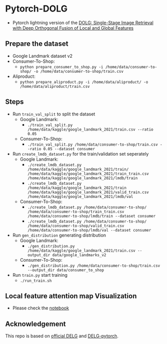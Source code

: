 # Pytorch-DOLG

- Pytorch lightning version of the [DOLG: Single-Stage Image Retrieval with Deep Orthogonal Fusion of Local and Global Features](https://openaccess.thecvf.com/content/ICCV2021/papers/Yang_DOLG_Single-Stage_Image_Retrieval_With_Deep_Orthogonal_Fusion_of_Local_ICCV_2021_paper.pdf)

## Prepare the dataset

- Google Landmark dataset v2
- Consumer-To-Shop: 
  - `python prepare_consumer_to_shop.py -i /home/data/consumer-to-shop/ -o /home/data/consumer-to-shop/train.csv`
- Aliproduct:
  - `python prepare_aliproduct.py -i /home/data/aliproduct/ -o /home/data/aliproduct/train.csv`

## Steps

- Run `train_val_split` to split the dataset
  - Google Landmark: 
    - `./train_val_split.py /home/data/kaggle/google_landmark_2021/train.csv --ratio 0.05`
  - Consumer-To-Shop: 
    - `./train_val_split.py /home/data/consumer-to-shop/train.csv --ratio 0.05 --dataset consumer`
- Run `create_lmdb_dataset.py` for the train/validation set seperately
  - Google Landmark:
    - `./create_lmdb_dataset.py /home/data/kaggle/google_landmark_2021/train/ /home/data/kaggle/google_landmark_2021/train_train.csv /home/data/kaggle/google_landmark_2021/lmdb/train`
    - `./create_lmdb_dataset.py /home/data/kaggle/google_landmark_2021/train /home/data/kaggle/google_landmark_2021/valid_train.csv /home/data/kaggle/google_landmark_2021/lmdb/val`
  - Consumer-To-Shop:
    - `./create_lmdb_dataset.py /home/data/consumer-to-shop/ /home/data/consumer-to-shop/train_train.csv /home/data/consumer-to-shop/lmdb/train --dataset consumer`
    - `./create_lmdb_dataset.py /home/data/consumer-to-shop/ /home/data/consumer-to-shop/valid_train.csv /home/data/consumer-to-shop/lmdb/val --dataset consumer`
- Run `gen_distribution` generating distribution
  - Google Landmark:
    - `./gen_distribution.py /home/data/kaggle/google_landmark_2021/train.csv --output_dir data/google_landmarks_v2`
  - Consumer-To-Shop:
    - `./gen_distribution.py /home/data/consumer-to-shop/train.csv --output_dir data/consumer_to_shop`
- Run `train.py` start training
  - `./run_train.sh`

## Local feature attention map Visualization

- Please check the [notebook](./visual_local.ipynb)

## Acknowledgement

This repo is based on [official DELG](https://github.com/tensorflow/models/tree/master/research/delf) and [DELG-pytorch](https://github.com/feymanpriv/DELG/). 
